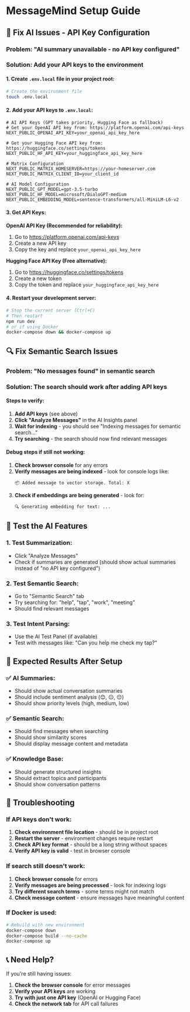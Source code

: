 # MessageMind Setup Guide

## 🔧 **Fix AI Issues - API Key Configuration**

### **Problem:** "AI summary unavailable - no API key configured"

### **Solution:** Add your API keys to the environment

#### **1. Create `.env.local` file in your project root:**

```bash
# Create the environment file
touch .env.local
```

#### **2. Add your API keys to `.env.local`:**

```env
# AI API Keys (GPT takes priority, Hugging Face as fallback)
# Get your OpenAI API key from: https://platform.openai.com/api-keys
NEXT_PUBLIC_OPENAI_API_KEY=your_openai_api_key_here

# Get your Hugging Face API key from: https://huggingface.co/settings/tokens
NEXT_PUBLIC_HF_API_KEY=your_huggingface_api_key_here

# Matrix Configuration
NEXT_PUBLIC_MATRIX_HOMESERVER=https://your-homeserver.com
NEXT_PUBLIC_MATRIX_CLIENT_ID=your_client_id

# AI Model Configuration
NEXT_PUBLIC_GPT_MODEL=gpt-3.5-turbo
NEXT_PUBLIC_HF_MODEL=microsoft/DialoGPT-medium
NEXT_PUBLIC_EMBEDDING_MODEL=sentence-transformers/all-MiniLM-L6-v2
```

#### **3. Get API Keys:**

**OpenAI API Key (Recommended for reliability):**
1. Go to https://platform.openai.com/api-keys
2. Create a new API key
3. Copy the key and replace `your_openai_api_key_here`

**Hugging Face API Key (Free alternative):**
1. Go to https://huggingface.co/settings/tokens
2. Create a new token
3. Copy the token and replace `your_huggingface_api_key_here`

#### **4. Restart your development server:**

```bash
# Stop the current server (Ctrl+C)
# Then restart
npm run dev
# or if using Docker
docker-compose down && docker-compose up
```

## 🔍 **Fix Semantic Search Issues**

### **Problem:** "No messages found" in semantic search

### **Solution:** The search should work after adding API keys

#### **Steps to verify:**

1. **Add API keys** (see above)
2. **Click "Analyze Messages"** in the AI Insights panel
3. **Wait for indexing** - you should see "Indexing messages for semantic search..."
4. **Try searching** - the search should now find relevant messages

#### **Debug steps if still not working:**

1. **Check browser console** for any errors
2. **Verify messages are being indexed** - look for console logs like:
   ```
   📦 Added message to vector storage. Total: X
   ```
3. **Check if embeddings are being generated** - look for:
   ```
   🔍 Generating embedding for text: ...
   ```

## 🧪 **Test the AI Features**

### **1. Test Summarization:**
- Click "Analyze Messages"
- Check if summaries are generated (should show actual summaries instead of "no API key configured")

### **2. Test Semantic Search:**
- Go to "Semantic Search" tab
- Try searching for: "help", "tap", "work", "meeting"
- Should find relevant messages

### **3. Test Intent Parsing:**
- Use the AI Test Panel (if available)
- Test with messages like: "Can you help me check my tap?"

## 🚀 **Expected Results After Setup**

### **✅ AI Summaries:**
- Should show actual conversation summaries
- Should include sentiment analysis (😊, 😐, 😔)
- Should show priority levels (high, medium, low)

### **✅ Semantic Search:**
- Should find messages when searching
- Should show similarity scores
- Should display message content and metadata

### **✅ Knowledge Base:**
- Should generate structured insights
- Should extract topics and participants
- Should show conversation patterns

## 🔧 **Troubleshooting**

### **If API keys don't work:**

1. **Check environment file location** - should be in project root
2. **Restart the server** - environment changes require restart
3. **Check API key format** - should be a long string without spaces
4. **Verify API key is valid** - test in browser console

### **If search still doesn't work:**

1. **Check browser console** for errors
2. **Verify messages are being processed** - look for indexing logs
3. **Try different search terms** - some terms might not match
4. **Check message content** - ensure messages have meaningful content

### **If Docker is used:**

```bash
# Rebuild with new environment
docker-compose down
docker-compose build --no-cache
docker-compose up
```

## 📞 **Need Help?**

If you're still having issues:

1. **Check the browser console** for error messages
2. **Verify your API keys** are working
3. **Try with just one API key** (OpenAI or Hugging Face)
4. **Check the network tab** for API call failures

